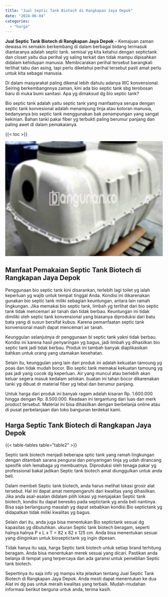 ```yaml
---
title: "Jual Septic Tank Biotech di Rangkapan Jaya Depok"
date: "2024-06-04"
categories: 
  - "harga"
---
```


**Jual Septic Tank Biotech di Rangkapan Jaya Depok** – Kemajuan zaman dewasa ini semakin berkembang di dalam berbagai bidang termasuk diantaranya adalah septic tank. semisal yg kita ketahui dengan septictank dan closet yaitu dua perihal yg saling terkait dan tidak mampu dipisahkan didalam kehidupan manusia. Membicarakan perihal tersebut barangkali terlihat tabu dan asing, tapi perlu diketahui perihal tersebut pasti amat perlu untuk kita sebagai manusia.

Di dalam masyarakat paling dikenal lebih dahulu adanya WC konvensional. Seiring berkembangnnya zaman, kini ada bio septic tank sbg terobosan baru di muka bumi sanitasi. Apa yg dimaksud dg bio septic tank?

Bio septic tank adalah yaitu septic tank yang manfaatnya serupa dengan septic tank konvesional adalah menampung tinja atau kotoran manusia, bedanyanya bio septic tank menggunakan bak penampungan yang sangat kekinian. Bahan tanki pakai fiber yg terbukti paling berumur panjang dan paling awet di dalam pemakaianya.

{{< toc >}}

![Jual Septic Tank Biotech di Rangkapan Jaya Depok](/images/jual-bio-septictank-37.png)

## Manfaat Pemakaian Septic Tank Biotech di Rangkapan Jaya Depok

Penggunaan bio septic tank kini disarankan, terlebih lagi toilet yg ialah keperluan yg wajib untuk tempat tinggal Anda. Kondisi ini dikarenakan gunakan bio septic tank miliki sebagian keuntungan, antara lain ramah lingkungan. Jika memakai bio septic tank, limbah yg terlihat dari bio septic tank tidak mencemari air tanah dan tidak berbau. Keuntungan ini tidak dimiliki oleh septic tank konvensional yang biasanya diproduksi dari batu bata yang di susun bersifat kubus. Karena pemanfaatan septic tank konvensional masih dapat mencemari air tanah.

Keunggulan selanjutnya dr penggunaan bi septic tank yakni tidak berbau. Kondisi ini karena hasil penyaringan yg bagus, jadi limbah yg dihasilkan bio septic tank jadi tidak berbau. Produk ini tambah banyak diaplikasikan bahkan untuk orang yang utamakan kesehatan.

Selain itu, keunggulan yang lain dari produk ini adalah kekuatan tamoung yg poas dan tidak mudah bocor. Bio septic tank memakai kekuatan tamoung yg pas jadi yang cocok dg keperluan. Air yang muncul atau berlebih akan keluar segera masuk kedalam selokan. buatan ini tahan bocor dikarenakan tanki yg dibuat dr material fiber yg tebal dan berumur panjang.

Untuk harga dari produk ini banyak ragam adalah kisaran Rp. 1.600.000 hingga dengan Rp. 8.500.000. Keadaan ini tergantung dari luas dan merk product tersebut. Material ini bisa dihasilkan dengan berbelanja online atau di pusat perbelanjaan dan toko bangunan terdekat kami.

## Harga Septic Tank Biotech di Rangkapan Jaya Depok

{{< table-tables table="table2" >}}

Septic tank biotech menjadi beberapa sptic tank yang ramah lingkungan dengan ditambah sarana pengurai dan penyaringan tinja yg udah dirancang spesifik oleh lemabaga yg membuatnya. Diproduksi oleh tenaga pakar yg professional bakal jadikan Septic tank biotech amat diunggulkan untuk anda beli.

Dalam membeli Septic tank biotech, anda harus melihat lokasi grosir alat tersebut. Hal ini dapat amat mempengaruhi dari kwalitas yang dihasilkan. Jika anda asal-asalan didalam pilih lokasi yg menjajakan Septic tank biotech, kondisi itu dapat beresiko pada septictank yg anda beli nantinya. Bisa saja berlangsung masalah yg dapat sebabkan kondisi Bio septictank yg didapatkan tidak miliki kwalitas yg bagus.

Selain dari itu, anda juga bisa menentukan Bio septictank sesuai dg kapasitas yg dibutuhkan. ukuran Septic tank biotech beragam, seperti halnya halnya P x L x T = 82 x 82 x 125 cm. Anda bisa menentukan sesuai yang diinginkan untuk bioseptictank yg ingin dipesan.

Tidak hanya itu saja, harga Septic tank biotech untuk setiap brand terhitung beragam. Anda bisa menentukan merek sesuai yang dicari. Pastikan anda belanja di tempat yang terpercaya dan ada garansi untuk pemeblian Septic tank biotech.

Sepertinya itu saja info yg mampu kita jelaskan tentang Jual Septic Tank Biotech di Rangkapan Jaya Depok. Anda mesti dapat menentukan ke dua Alat ini dg pas untuk meraih kwalitas yang terbaik. Mudah-mudahan informasi berikut berguna untuk anda, terima kasih.
